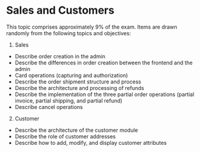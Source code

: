 # Sales and Customers

This topic comprises approximately 9% of the exam. Items are drawn randomly from the
following topics and objectives:

1. Sales
  * Describe order creation in the admin
  * Describe the differences in order creation between the frontend and the admin
  * Card operations (capturing and authorization)
  * Describe the order shipment structure and process
  * Describe the architecture and processing of refunds
  * Describe the implementation of the three partial order operations (partial invoice, partial shipping, and partial refund)
  * Describe cancel operations
2. Customer
  * Describe the architecture of the customer module
  * Describe the role of customer addresses
  * Describe how to add, modify, and display customer attributes

